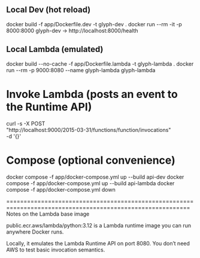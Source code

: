 ## Local Dev (hot reload)
docker build -f app/Dockerfile.dev -t glyph-dev . 
docker run --rm -it -p 8000:8000 glyph-dev
-> http://localhost:8000/health

## Local Lambda (emulated)
docker build --no-cache -f app/Dockerfile.lambda -t glyph-lambda .
docker run --rm -p 9000:8080 --name glyph-lambda glyph-lambda

# Invoke Lambda (posts an event to the Runtime API)
curl -s -X POST \
  "http://localhost:9000/2015-03-31/functions/function/invocations" \
  -d '{}'


# Compose (optional convenience)
docker compose -f app/docker-compose.yml up --build api-dev
docker compose -f app/docker-compose.yml up --build api-lambda
docker compose -f app/docker-compose.yml down


===========================================================================================================
Notes on the Lambda base image

public.ecr.aws/lambda/python:3.12 is a Lambda runtime image you can run anywhere Docker runs.

Locally, it emulates the Lambda Runtime API on port 8080. You don’t need AWS to test basic invocation semantics.
